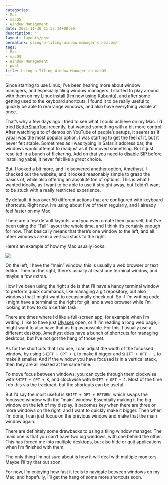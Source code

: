 ```yaml
---
categories:
- Mac
- macOS
- Window Management
date: 2021-11-30 21:37:14+00:00
description: ''
layout: layouts/post
permalink: using-a-tiling-window-manager-on-macos/
tags:
- Mac
- macOS
- Window Management
- post
title: Using a Tiling Window Manager on macOS
---
```


Since starting to use Linux, I’ve been hearing more about window managers, and especially tiling window managers. I started to play around with them on my Linux install (I’m now using [Kubuntu](https://kubuntu.org)), and after some getting used to the keyboard shortcuts, I found it to be really useful to quickly be able to rearrange windows, and also have everything visible at once.

That’s why a few days ago I tried to see what I could achieve on my Mac. I’d tried [BetterSnapTool](https://www.google.com/url?sa=t&rct=j&q=&esrc=s&source=web&cd=&cad=rja&uact=8&ved=2ahUKEwid3pK1hcH0AhX-SPEDHbIVAdcQFnoECAIQAQ&url=https%3A%2F%2Fapps.apple.com%2Fgb%2Fapp%2Fbettersnaptool%2Fid417375580%3Fmt%3D12&usg=AOvVaw3QistFe1KCUcv6kSdd66yY) recently, but wanted something with a bit more control. After watching a to of demos on YouTube of people’s setups, it seems as if [yabai](https://github.com/koekeishiya/yabai) was the most popular option. I was starting to get the feel of it, but it never felt stable. Sometimes as I was typing in Safari’s address bar, the windows would attempt to readjust as if I’d moved something. But it just resulted in a bunch of flickering. Add on that you need to [disable SIP](https://developer.apple.com/documentation/security/disabling_and_enabling_system_integrity_protection) before installing yabai, it never felt like a _great_ choice.

But, I looked a bit more, and I discovered another option, [Amethyst](https://ianyh.com/amethyst/). I checked out the website, and it looked reasonably simple to grasp the basics of, while also offering an absolute ton of options. This is what I wanted ideally, as I want to be able to use it straight away, but I didn’t want to be stuck with a really restricted experience.

By default, it has over 50 different actions that are configured with keyboard shortcuts. Right now, I’m using about five of them regularly, and I already feel faster on my Mac.

There are a few default layouts, and you even create them yourself, but I’ve been using the “Tall” layout the whole time, and I think it’s certainly enough for now. That basically means that there’s one window to the left, and all other windows are in a vertical stack to the right.

Here’s an example of how my Mac usually looks:

<img src="https://cdn.chrishannah.me/images/2021/11/Screenshot-2021-11-30-at-18.26.19.png" caption="">

On the left, I have the “main” window, this is usually a web browser or text editor. Then on the right, there’s usually at least one terminal window, and maybe a few extras.

How I’ve been using the right side is that I’ll have a handy terminal window to perform quick commands, like managing a git repository, but also windows that I might want to occasionally check out. So if I’m writing code, I might have a terminal to the right for git, and a web browser while I’m looking at how to do a certain task.

There are times where I’d like a full-screen app, for example when I’m writing, I like to have just [Ulysses](https://ulysses.app) open, or if I’m reading a long web page, I might want to also have that as big as possible. For this, I usually use a different desktop. Amethyst does have a bunch of shortcuts for managing desktops, but I’ve not got the hang of those yet.

As for the shortcuts that I do use, I can adjust the width of the focussed window, by using `SHIFT + OPT + L` to make it bigger and `SHIFT + OPT + L` to make it smaller. And if the window you have focused is in a vertical stack, then they are all resized at the same time.

To move focus between windows, you can cycle through them clockwise with `SHIFT + OPT + K`, and clockwise with `SHIFT + OPT + J`. Most of the time I do this via the trackpad, but the shortcuts can be useful.

But I’d say the most useful is `SHIFT + OPT + RETURN`, which swaps the focussed window with the “main” window. Essentially making it the big window on the left of my display. It becomes key when there are three or more windows on the right, and I want to quickly make it bigger. Then when I’m done, I can just focus on the previous window and make that the main window again.

There are definitely some drawbacks to using a tiling window manager. The main one is that you can’t have two big windows, with one behind the other. This has forced me into multiple desktops, but also hide or quit applications when I’m finished with them.

The only thing I’m not sure about is how it will deal with multiple monitors. Maybe I’ll try that out soon.

For now, I’m enjoying how fast it feels to navigate between windows on my Mac, and hopefully, I’ll get the hang of some more shortcuts soon.
